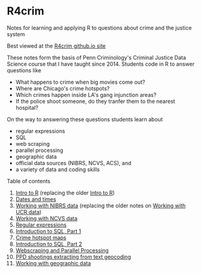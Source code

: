 # R4crim
Notes for learning and applying R to questions about crime and the justice system

Best viewed at the [R4crim github.io site](https://gregridgeway.github.io/R4crim/)

These notes form the basis of Penn Criminology's Criminal Justice Data Science course that I have taught since 2014. Students code in R to answer questions like 

-  What happens to crime when big movies come out?
-  Where are Chicago's crime hotspots?
-  Which crimes happen inside LA's gang injunction areas?
-  If the police shoot someone, do they tranfer them to the nearest hospital?

On the way to answering these questions students learn about 

-  regular expressions
-  SQL
-  web scraping
-  parallel processing
-  geographic data
-  official data sources (NIBRS, NCVS, ACS), and
-  a variety of data and coding skills

Table of contents
1. [Intro to R](01_Intro_to_R_protests.html) (replacing the older [Intro to R](01-Intro-to-R.html))
2. [Dates and times](02_Dates_and_times.html)
3. [Working with NIBRS data](03_Working_with_NIBRS_data.html) (replacing the older notes on [Working with UCR data](03-Working-with-UCR-data.html))
4. [Working with NCVS data](04_Working_with_NCVS_data.html)
5. [Regular expressions](05_Regular_expressions.html)
6. [Introduction to SQL, Part 1](06_Introduction_to_SQL1.html)
7. [Crime hotspot maps](07_Crime_Hotspot_Map.html)
8. [Introduction to SQL, Part 2](08_Introduction_to_SQL2.html)
9. [Webscraping and Parallel Processing](09_Webscraping_and_Parallel_Processing.html)
10. [PPD shootings extracting from text geocoding](10_PPD_shootings_extracting_from_text_geocoding.html)
11. [Working with geographic data](11_Working_with_geographic_data.html)

